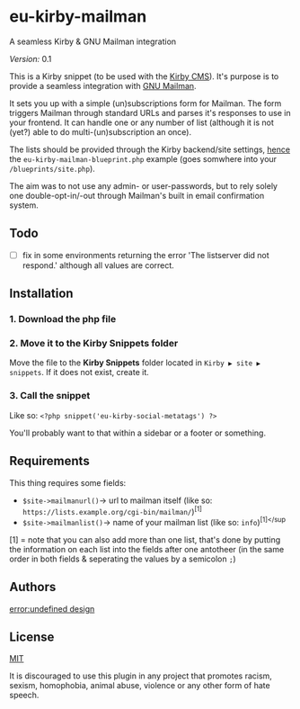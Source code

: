 # eu-kirby-mailman
A seamless Kirby &amp; GNU Mailman integration

*Version:* 0.1

This is a Kirby snippet (to be used with the [Kirby CMS](getkirby.com)). It's purpose is to provide a seamless integration with [GNU Mailman](http://www.list.org/).

It sets you up with a simple (un)subscriptions form for Mailman. The form triggers Mailman through standard URLs and parses it's responses to use in your frontend. It can handle one or any number of list (although it is not (yet?) able to do multi-(un)subscription an once).

The lists should be provided through the Kirby backend/site settings, [hence](https://vivatiffany.wordpress.com/2016/10/27/academia-love-me-back/) the `eu-kirby-mailman-blueprint.php` example (goes somwhere into your `/blueprints/site.php`).

The aim was to not use any admin- or user-passwords, but to rely solely one double-opt-in/-out through Mailman's built in email confirmation system.

## Todo
- [ ] fix in some environments returning the error 'The listserver did not respond.' although all values are correct.

## Installation

### 1. Download the php file

### 2. Move it to the Kirby Snippets folder 
Move the file to the **Kirby Snippets** folder located in `Kirby ▶ site ▶ snippets`. If it does not exist, create it.

### 3. Call the snippet
Like so: `<?php snippet('eu-kirby-social-metatags') ?>`

You'll probably want to that within a sidebar or a footer or something.

## Requirements
This thing requires some fields:

- ```$site->mailmanurl()```→ url to mailman itself (like so: `https://lists.example.org/cgi-bin/mailman/`)<sup>[1]</sup>
- ```$site->mailmanlist()```→ name of your mailman list (like so: `info`)<sup>[1]</sup

[1] = note that you can also add more than one list, that's done by putting the information on each list into the fields after one antotheer (in the same order in both fields & seperating the values by a semicolon `;`)

## Authors
[error:undefined design](http://error-undefined.de/)

## License

[MIT](https://opensource.org/licenses/MIT)

It is discouraged to use this plugin in any project that promotes racism, sexism, homophobia, animal abuse, violence or any other form of hate speech.
